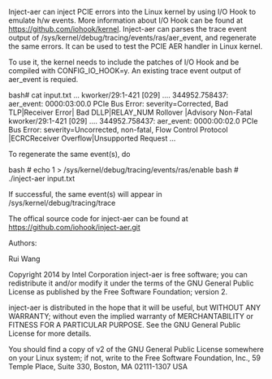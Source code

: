Inject-aer can inject PCIE errors into the Linux kernel by using I/O Hook
to emulate h/w events. More information about I/O Hook can be found at
https://github.com/iohook/kernel. Inject-aer can parses the trace event
output of /sys/kernel/debug/tracing/events/ras/aer_event, and regenerate the
same errors. It can be used to test the PCIE AER handler in Linux kernel.

To use it, the kernel needs to include the patches of I/O Hook and be compiled
with CONFIG_IO_HOOK=y. An existing trace event output of aer_event is requied.

bash# cat input.txt
...
kworker/29:1-421   [029] .... 344952.758437: aer_event: 0000:03:00.0 PCIe Bus
 Error: severity=Corrected, Bad TLP|Receiver Error| Bad DLLP|RELAY_NUM Rollover
|Advisory Non-Fatal
kworker/29:1-421   [029] .... 344952.758437: aer_event: 0000:00:02.0 PCIe Bus
 Error: severity=Uncorrected, non-fatal, Flow Control Protocol |ECRCReceiver
 Overflow|Unsupported Request
...

To regenerate the same event(s), do

bash # echo 1 > /sys/kernel/debug/tracing/events/ras/enable
bash # ./inject-aer input.txt

If successful, the same event(s) will appear in /sys/kernel/debug/tracing/trace

The offical source code for inject-aer can be found at
https://github.com/iohook/inject-aer.git

Authors:

Rui Wang

Copyright 2014 by Intel Corporation
   inject-aer is free software; you can redistribute it and/or
   modify it under the terms of the GNU General Public
   License as published by the Free Software Foundation; version
   2.

   inject-aer is distributed in the hope that it will be useful,
   but WITHOUT ANY WARRANTY; without even the implied warranty of
   MERCHANTABILITY or FITNESS FOR A PARTICULAR PURPOSE.  See the GNU
   General Public License for more details.

   You should find a copy of v2 of the GNU General Public License somewhere
   on your Linux system; if not, write to the Free Software Foundation,
   Inc., 59 Temple Place, Suite 330, Boston, MA 02111-1307 USA



